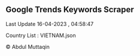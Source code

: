 

## Google Trends Keywords Scraper 
 
Last Update 16-04-2023 , 04:58:47

Country List :
VIETNAM.json



© Abdul Muttaqin 
